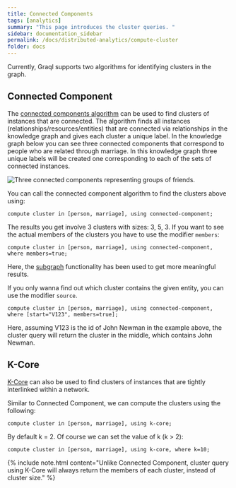 ```yaml
---
title: Connected Components
tags: [analytics]
summary: "This page introduces the cluster queries. "
sidebar: documentation_sidebar
permalink: /docs/distributed-analytics/compute-cluster
folder: docs
---
```


Currently, Graql supports two algorithms for identifying clusters in the graph.

## Connected Component

The [connected components algorithm](https://en.wikipedia.org/wiki/Connected_component_(graph_theory))
can be used to find clusters of instances that are connected.
The algorithm finds all instances (relationships/resources/entities)
that are connected via relationships in the knowledge graph and gives each cluster a unique label.
In the knowledge graph below you can see three connected components
that correspond to people who are related through marriage.
In this knowledge graph three unique labels will be created one corresponding to each of the sets of connected instances.

 ![Three connected components representing groups of friends.](/images/analytics_conn_comp.png)

You can call the connected component algorithm to find the clusters above using:

```graql
compute cluster in [person, marriage], using connected-component;
```

The results you get involve 3 clusters with sizes: 3, 5, 3.
If you want to see the actual members of the clusters you have to use the modifier `members`:

```graql
compute cluster in [person, marriage], using connected-component, where members=true;
```

Here, the [subgraph](./overview) functionality has been used to get more meaningful results.

If you only wanna find out which cluster contains the given entity, you can use the modifier `source`.

```graql-test-ignore
compute cluster in [person, marriage], using connected-component, where [start="V123", members=true];
```
Here, assuming V123 is the id of John Newman in the example above,
the cluster query will return the cluster in the middle, which contains John Newman.

## K-Core
[K-Core](https://en.wikipedia.org/wiki/Degeneracy_(graph_theory)#k-Cores) can also be used
to find clusters of instances that are tightly interlinked within a network.

Similar to Connected Component, we can compute the clusters using the following:

```graql
compute cluster in [person, marriage], using k-core;
```

By default k = 2. Of course we can set the value of k (k > 2):

```graql
compute cluster in [person, marriage], using k-core, where k=10;
```

{% include note.html content="Unlike Connected Component, cluster query using K-Core
will always return the members of each cluster, instead of cluster size." %}
